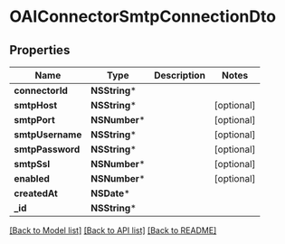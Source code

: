 # OAIConnectorSmtpConnectionDto

## Properties
Name | Type | Description | Notes
------------ | ------------- | ------------- | -------------
**connectorId** | **NSString*** |  | 
**smtpHost** | **NSString*** |  | [optional] 
**smtpPort** | **NSNumber*** |  | [optional] 
**smtpUsername** | **NSString*** |  | [optional] 
**smtpPassword** | **NSString*** |  | [optional] 
**smtpSsl** | **NSNumber*** |  | [optional] 
**enabled** | **NSNumber*** |  | [optional] 
**createdAt** | **NSDate*** |  | 
**_id** | **NSString*** |  | 

[[Back to Model list]](../README#documentation-for-models) [[Back to API list]](../README#documentation-for-api-endpoints) [[Back to README]](../README)



